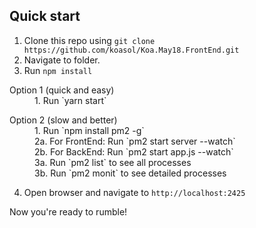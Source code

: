 ## Quick start

1. Clone this repo using `git clone https://github.com/koasol/Koa.May18.FrontEnd.git`
2. Navigate to folder.<br />
3. Run `npm install`

<dl>
  <dt>Option 1 (quick and easy)</dt>
  <dd>1. Run `yarn start`</dd>
</dl>
<dl>
  <dt>Option 2 (slow and better)</dt>
  <dd>1. Run `npm install pm2 -g`</dd>
  <dd>2a. For FrontEnd: Run `pm2 start server --watch`</dd>
  <dd>2b. For BackEnd: Run `pm2 start app.js --watch`</dd>
  <dd>3a. Run `pm2 list` to see all processes</dd>
  <dd>3b. Run `pm2 monit` to see detailed processes</dd>
</dl>

4. Open browser and navigate to `http://localhost:2425`

Now you're ready to rumble!
